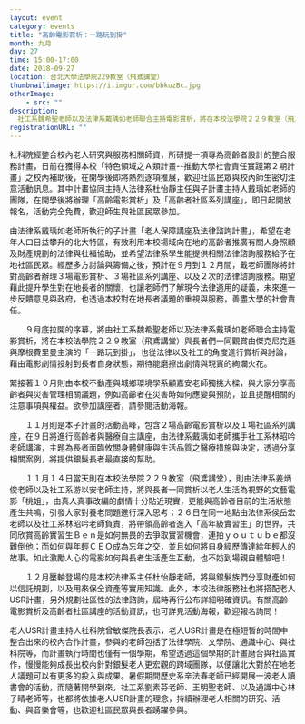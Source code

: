 ```yaml
---
layout: event
category: events
title: "高齡電影賞析：一路玩到掛"
month: 九月
day: 27
time: 15:00-17:00
date: 2018-09-27
location: 台北大學法學院229教室（飛鳶講堂）
thumbnailimage: https://i.imgur.com/bbkuzBc.jpg
otherImage:
    - src: ""
description:
  社工系魏希聖老師以及法律系戴瑀如老師聯合主持電影賞析，將在本校法學院２２９教室（飛鳶講堂）與長者們一同觀賞由傑克尼克遜與摩根費里曼主演的「一路玩到掛」，也從法律以及社工的角度進行賞析與討論，藉由電影劇情投射到長者自身狀態，期待能磨擦出劇情與現實的絢爛火花。
registrationURL: ""
---
```


社科院經整合校內老人研究與服務相關師資，所研提一項專為高齡者設計的整合服務計畫，日前在獲得本校「特色領域之Ａ類計畫--推動大學社會責任實踐第２期計畫」之校內補助後，在開學後即將熱烈逐項推展，歡迎社區民眾與校內師生密切注意活動訊息。其中計畫協同主持人法律系杜怡靜主任與子計畫主持人戴瑀如老師的團隊，在開學後將辦理「高齡電影賞析」及「高齡者社區系列講座」，即日起開放報名，活動完全免費，歡迎師生與社區民眾參加。

由法律系戴瑀如老師所執行的子計畫「老人保障講座及法律諮詢計畫」，希望在老年人口日益攀升的北大特區，有效利用本校場域向在地的高齡者推廣有關人身照顧及財產規劃的法律與社福協助，並希望法律系學生能提供相關法律諮詢服務給予在地社區民眾。經歷多方討論與籌備之後，預計在９月到１２月間，戴老師團隊將針對高齡者辦理３場電影賞析、３場社區系列講座、以及２次的法律諮詢服務。期望藉此提升學生對在地長者的關懷，也讓老師們了解現今法律適用的疑義，未來進一步反饋意見與政府，也透過本校對在地長者議題的重視與服務，善盡大學的社會責任。

　　９月底拉開的序幕，將由社工系魏希聖老師以及法律系戴瑀如老師聯合主持電影賞析，將在本校法學院２２９教室（飛鳶講堂）與長者們一同觀賞由傑克尼克遜與摩根費里曼主演的「一路玩到掛」，也從法律以及社工的角度進行賞析與討論，藉由電影劇情投射到長者自身狀態，期待能磨擦出劇情與現實的絢爛火花。

緊接著１０月則由本校不動產與城鄉環境學系顧嘉安老師獨挑大樑，與大家分享高齡者與災害管理相關議題，例如高齡者在災害時如何應變與預防，並且提醒相關的注意事項與權益。欲參加講座者，請參閱活動海報。

　　１１月則是本子計畫的活動高峰，包含２場高齡電影賞析以及１場社區系列講座，在９日將進行高齡者與醫療自主講座，由法律系戴瑀如老師攜手社工系林昭吟老師講演，主題為長者面臨攸關身體健康與生活品質之醫療措施與決定，透過分享相關案例，將提供銀髮長者最直接的幫助。

　　１１月１４日當天則在本校法學院２２９教室（飛鳶講堂），則由法律系姜炳俊老師以及社工系游以安老師主持，將與長者一同賞析以老人生活為視野的文藝電影「桃姐」，由真人真事改編的劇情十分貼近現實，更能與高齡者目前的生活狀態產生共鳴，引發大家對養老問題進行深入思考；２６日在同一地點由法律系侯岳宏老師以及社工系林昭吟老師負責，將帶領高齡者進入「高年級實習生」的世界，共同欣賞高齡實習生Ｂｅｎ是如何無畏的去爭取實習機會，連拍ｙｏｕｔｕｂｅ都沒難倒他；而如何與年輕ＣＥＯ成為忘年之交，並且如何將自身經歷傳達給年輕人的故事。如此激勵人心的電影如何與長者生活產生互動，也不妨到場親自體驗吧！

　　１２月壓軸登場的是本校法律系主任杜怡靜老師，將與銀髮族們分享財產如何以信託規劃，以及用來保全資產等實用知識。此外，本校法律服務社也將搭配老人USR計畫，另外規劃社區性的法律諮詢，屆時再行公布詳細明確資訊。有關高齡電影賞析及高齡者社區講座的活動資訊，也可詳見活動海報，歡迎報名詢問！

老人USR計畫主持人社科院曾敏傑院長表示，老人USR計畫是在極短暫的時間中整合出來的校內合作計畫，參與的老師包括了法律學院、文學院、通識中心、與社科院等，而計畫執行時間也僅有一個學期，希望透過這個學期的計畫磨合與社區實作，慢慢能夠成長出校內針對銀髮老人更宏觀的跨域團隊，以便讓北大對於在地老人議題可以有更多的投入與成果。暑假期間歷史系辛法春老師已經開展一波老人讀書會的活動，而隨著開學到來，社工系劉素芬老師、王明聖老師、以及通識中心林子晴老師等，也都將依據老人USR計畫的理念，持續辦理老人相關的研究、活動、與音樂會等，也歡迎社區民眾與長者踴躍參與。
